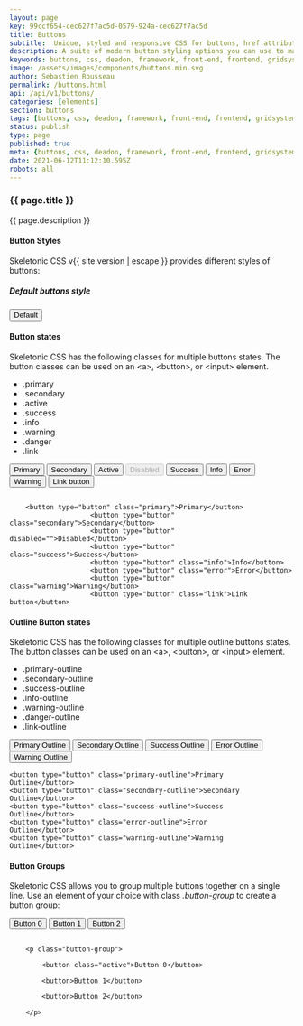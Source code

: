 ```yaml
---
layout: page
key: 99ccf654-cec627f7ac5d-0579-924a-cec627f7ac5d
title: Buttons
subtitle:  Unique, styled and responsive CSS for buttons, href attributes and input elements.
description: A suite of modern button styling options you can use to make user interaction even more engaging. 
keywords: buttons, css, deadon, framework, front-end, frontend, gridsystem, lightweight, mobile-first, modern, responsive, semantic, skeletonic, skeletonic.css, style-agnostic
image: /assets/images/components/buttons.min.svg
author: Sebastien Rousseau
permalink: /buttons.html
api: /api/v1/buttons/
categories: [elements]
section: buttons
tags: [buttons, css, deadon, framework, front-end, frontend, gridsystem, lightweight, mobile-first, modern, responsive, semantic, skeletonic, skeletonic.css, style-agnostic]
status: publish
type: page
published: true
meta: {buttons, css, deadon, framework, front-end, frontend, gridsystem, lightweight, mobile-first, modern, responsive, semantic, skeletonic, skeletonic.css, style-agnostic}
date: 2021-06-12T11:12:10.595Z
robots: all
---
```


<!-- Buttons -->
<section class="grid-flex text-left">
    <div class="flex-12" markdown="1">

### {{ page.title }}
{{ page.description }}

#### Button Styles

Skeletonic CSS v{{ site.version | escape }} provides different styles of buttons:

##### Default buttons style

<button type="button" class="primary">Default</button>

#### Button states

Skeletonic CSS has the following classes for multiple buttons states. The button classes can be used on an &lt;a&gt;, &lt;button&gt;, or &lt;input&gt; element.

<ul class="disc">
    <li>.primary</li>
    <li>.secondary</li>
    <li>.active</li>
    <li>.success</li>
    <li>.info</li>
    <li>.warning</li>
    <li>.danger</li>
    <li>.link</li>
</ul>

<button type="button" class="primary">Primary</button>
<button type="button" class="secondary">Secondary</button>
<button type="button" class="active">Active</button>
<button type="button" disabled="">Disabled</button>
<button type="button" class="success">Success</button>
<button type="button" class="info">Info</button>
<button type="button" class="error">Error</button>
<button type="button" class="warning">Warning</button>
<button type="button" class="link">Link button</button>

<code>
    &lt;button type=&quot;button&quot; class=&quot;primary&quot;&gt;Primary&lt;/button&gt; &#10;                    &lt;button type=&quot;button&quot; class=&quot;secondary&quot;&gt;Secondary&lt;/button&gt;&#10;                    &lt;button type=&quot;button&quot; disabled=&quot;&quot;&gt;Disabled&lt;/button&gt;&#10;                    &lt;button type=&quot;button&quot; class=&quot;success&quot;&gt;Success&lt;/button&gt;&#10;                    &lt;button type=&quot;button&quot; class=&quot;info&quot;&gt;Info&lt;/button&gt;&#10;                    &lt;button type=&quot;button&quot; class=&quot;error&quot;&gt;Error&lt;/button&gt;&#10;                    &lt;button type=&quot;button&quot; class=&quot;warning&quot;&gt;Warning&lt;/button&gt;&#10;                    &lt;button type=&quot;button&quot; class=&quot;link&quot;&gt;Link button&lt;/button&gt;
</code>

#### Outline Button states

Skeletonic CSS has the following classes for multiple outline buttons states. The button classes can be used on an &lt;a&gt;, &lt;button&gt;, or &lt;input&gt; element.

<ul class="disc">
    <li>.primary-outline</li>
    <li>.secondary-outline</li>
    <li>.success-outline</li>
    <li>.info-outline</li>
    <li>.warning-outline</li>
    <li>.danger-outline</li>
    <li>.link-outline</li>
</ul>

<button type="button" class="primary-outline">Primary Outline</button>
<button type="button" class="secondary-outline">Secondary Outline</button>
<button type="button" class="success-outline">Success Outline</button>
<button type="button" class="error-outline">Error Outline</button>
<button type="button" class="warning-outline">Warning Outline</button>

<code>&lt;button type=&quot;button&quot; class=&quot;primary-outline&quot;&gt;Primary Outline&lt;/button&gt;&#10;&lt;button type=&quot;button&quot; class=&quot;secondary-outline&quot;&gt;Secondary Outline&lt;/button&gt;&#10;&lt;button type=&quot;button&quot; class=&quot;success-outline&quot;&gt;Success Outline&lt;/button&gt;&#10;&lt;button type=&quot;button&quot; class=&quot;error-outline&quot;&gt;Error Outline&lt;/button&gt;&#10;&lt;button type=&quot;button&quot; class=&quot;warning-outline&quot;&gt;Warning Outline&lt;/button&gt;
</code>

#### Button Groups

Skeletonic CSS allows you to group multiple buttons together on a single line. Use an element of your choice with class *.button-group* to create a button group:

<p class="button-group">
    <button class="active">Button 0</button>
    <button>Button 1</button>
    <button>Button 2</button>
</p>

<code>
    &lt;p class=&quot;button-group&quot;&gt;&#10;
        &lt;button class=&quot;active&quot;&gt;Button 0&lt;/button&gt;&#10;
        &lt;button&gt;Button 1&lt;/button&gt;&#10;
        &lt;button&gt;Button 2&lt;/button&gt;&#10;
    &lt;/p&gt;
</code>
</div>
</section>
<!-- End Buttons -->
